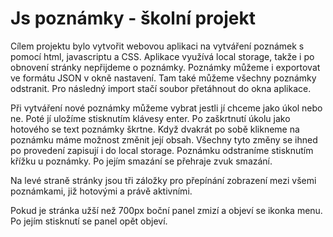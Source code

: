 # Js poznámky - školní projekt

Cílem projektu bylo vytvořit webovou aplikaci na vytváření poznámek s pomocí html, javascriptu a CSS.
Aplikace využívá local storage, takže i po obnovení stránky nepřijdeme o poznámky.  Poznámky můžeme i exportovat ve formátu JSON v okně nastavení. Tam také můžeme všechny poznámky odstranit. Pro následný import stačí soubor přetáhnout do okna aplikace.

Při vytváření nové poznámky můžeme vybrat jestli jí chceme jako úkol nebo ne. Poté  jí uložíme stisknutím klávesy enter. Po zaškrtnutí úkolu jako hotového se text poznámky škrtne. Když dvakrát po sobě klikneme na poznámku máme možnost změnit její obsah. Všechny tyto změny se ihned po provedení zapisují i do local storage. Poznámku odstraníme stisknutím křížku u poznámky. Po jejím smazání se přehraje zvuk smazání.

Na levé straně stránky jsou tři záložky pro přepínání zobrazení mezi všemi poznámkami, již hotovými a právě aktivními.

Pokud je stránka užší než 700px boční panel zmizí a objeví se ikonka menu. Po jejím stisknutí se panel opět objeví.
